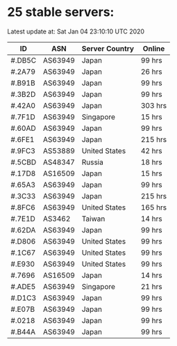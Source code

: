 # 25 stable servers:

Latest update at: Sat Jan 04 23:10:10 UTC 2020

| ID | ASN | Server Country | Online |
| -- | --- | -------------- | ------ |
| #.DB5C | AS63949 | Japan | 99 hrs |
| #.2A79 | AS63949 | Japan | 26 hrs |
| #.B91B | AS63949 | Japan | 99 hrs |
| #.3B2D | AS63949 | Japan | 99 hrs |
| #.42A0 | AS63949 | Japan | 303 hrs |
| #.7F1D | AS63949 | Singapore | 15 hrs |
| #.60AD | AS63949 | Japan | 99 hrs |
| #.6FE1 | AS63949 | Japan | 215 hrs |
| #.9FC3 | AS53889 | United States | 42 hrs |
| #.5CBD | AS48347 | Russia | 18 hrs |
| #.17D8 | AS16509 | Japan | 15 hrs |
| #.65A3 | AS63949 | Japan | 99 hrs |
| #.3C33 | AS63949 | Japan | 215 hrs |
| #.8FC6 | AS63949 | United States | 165 hrs |
| #.7E1D | AS3462 | Taiwan | 14 hrs |
| #.62DA | AS63949 | Japan | 99 hrs |
| #.D806 | AS63949 | United States | 99 hrs |
| #.1C67 | AS63949 | United States | 99 hrs |
| #.E930 | AS63949 | United States | 99 hrs |
| #.7696 | AS16509 | Japan | 14 hrs |
| #.ADE5 | AS63949 | Singapore | 21 hrs |
| #.D1C3 | AS63949 | Japan | 99 hrs |
| #.E07B | AS63949 | Japan | 99 hrs |
| #.0218 | AS63949 | Japan | 99 hrs |
| #.B44A | AS63949 | Japan | 99 hrs |

